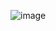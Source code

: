 ![image](https://github.com/bogdanborejcukstudopua/bogdanborejcukstudopua/blob/main/%D0%BC%D0%B0%D0%BA%D0%B0%D0%BA%D0%B0)
